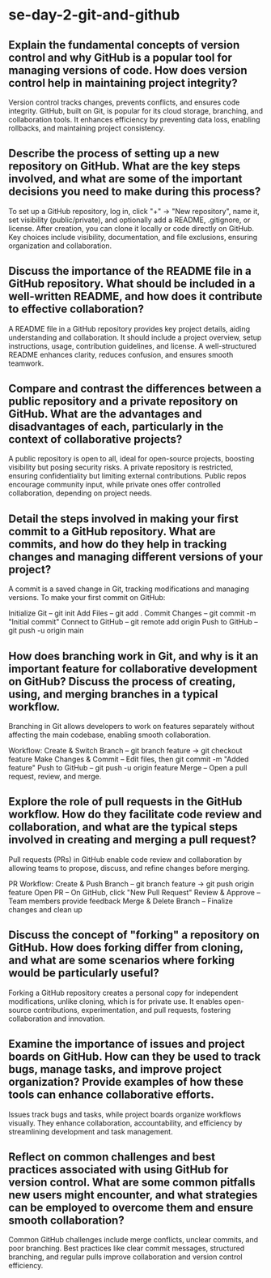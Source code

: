 # se-day-2-git-and-github
## Explain the fundamental concepts of version control and why GitHub is a popular tool for managing versions of code. How does version control help in maintaining project integrity?
Version control tracks changes, prevents conflicts, and ensures code integrity. GitHub, built on Git, is popular for its cloud storage, branching, and collaboration tools. It enhances efficiency by preventing data loss, enabling rollbacks, and maintaining project consistency.

## Describe the process of setting up a new repository on GitHub. What are the key steps involved, and what are some of the important decisions you need to make during this process?
To set up a GitHub repository, log in, click "+" → "New repository", name it, set visibility (public/private), and optionally add a README, .gitignore, or license. After creation, you can clone it locally or code directly on GitHub. Key choices include visibility, documentation, and file exclusions, ensuring organization and collaboration.

## Discuss the importance of the README file in a GitHub repository. What should be included in a well-written README, and how does it contribute to effective collaboration?
A README file in a GitHub repository provides key project details, aiding understanding and collaboration. It should include a project overview, setup instructions, usage, contribution guidelines, and license. A well-structured README enhances clarity, reduces confusion, and ensures smooth teamwork.

## Compare and contrast the differences between a public repository and a private repository on GitHub. What are the advantages and disadvantages of each, particularly in the context of collaborative projects?
A public repository is open to all, ideal for open-source projects, boosting visibility but posing security risks. A private repository is restricted, ensuring confidentiality but limiting external contributions. Public repos encourage community input, while private ones offer controlled collaboration, depending on project needs.

## Detail the steps involved in making your first commit to a GitHub repository. What are commits, and how do they help in tracking changes and managing different versions of your project?
A commit is a saved change in Git, tracking modifications and managing versions. To make your first commit on GitHub:

Initialize Git – git init
Add Files – git add .
Commit Changes – git commit -m "Initial commit"
Connect to GitHub – git remote add origin <repo-URL>
Push to GitHub – git push -u origin main

## How does branching work in Git, and why is it an important feature for collaborative development on GitHub? Discuss the process of creating, using, and merging branches in a typical workflow.
Branching in Git allows developers to work on features separately without affecting the main codebase, enabling smooth collaboration.

Workflow:
Create & Switch Branch – git branch feature → git checkout feature
Make Changes & Commit – Edit files, then git commit -m "Added feature"
Push to GitHub – git push -u origin feature
Merge – Open a pull request, review, and merge.

## Explore the role of pull requests in the GitHub workflow. How do they facilitate code review and collaboration, and what are the typical steps involved in creating and merging a pull request?
Pull requests (PRs) in GitHub enable code review and collaboration by allowing teams to propose, discuss, and refine changes before merging.

PR Workflow:
Create & Push Branch – git branch feature → git push origin feature
Open PR – On GitHub, click "New Pull Request"
Review & Approve – Team members provide feedback
Merge & Delete Branch – Finalize changes and clean up

## Discuss the concept of "forking" a repository on GitHub. How does forking differ from cloning, and what are some scenarios where forking would be particularly useful?
Forking a GitHub repository creates a personal copy for independent modifications, unlike cloning, which is for private use. It enables open-source contributions, experimentation, and pull requests, fostering collaboration and innovation.

## Examine the importance of issues and project boards on GitHub. How can they be used to track bugs, manage tasks, and improve project organization? Provide examples of how these tools can enhance collaborative efforts.
Issues track bugs and tasks, while project boards organize workflows visually. They enhance collaboration, accountability, and efficiency by streamlining development and task management.

## Reflect on common challenges and best practices associated with using GitHub for version control. What are some common pitfalls new users might encounter, and what strategies can be employed to overcome them and ensure smooth collaboration?
Common GitHub challenges include merge conflicts, unclear commits, and poor branching. Best practices like clear commit messages, structured branching, and regular pulls improve collaboration and version control efficiency.
